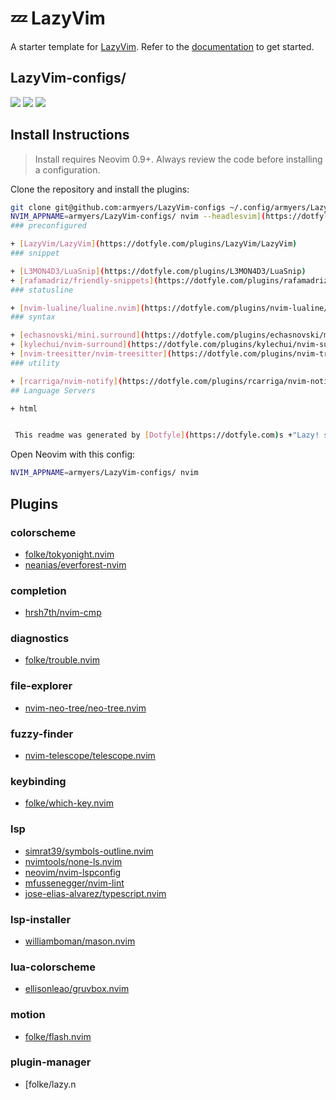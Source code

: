 # 💤 LazyVim

A starter template for [LazyVim](https://github.com/LazyVim/LazyVim).
Refer to the [documentation](https://lazyvim.github.io/installation) to get started.

## LazyVim-configs/

<a href="https://dotfyle.com/armyers/lazyvim-configs"><img src="https://dotfyle.com/armyers/lazyvim-configs/badges/plugins?style=flat" /></a>
<a href="https://dotfyle.com/armyers/lazyvim-configs"><img src="https://dotfyle.com/armyers/lazyvim-configs/badges/leaderkey?style=flat" /></a>
<a href="https://dotfyle.com/armyers/lazyvim-configs"><img src="https://dotfyle.com/armyers/lazyvim-configs/badges/plugin-manager?style=flat" /></a>

## Install Instructions

 > Install requires Neovim 0.9+. Always review the code before installing a configuration.

Clone the repository and install the plugins:

```sh
git clone git@github.com:armyers/LazyVim-configs ~/.config/armyers/LazyVim-configs
NVIM_APPNAME=armyers/LazyVim-configs/ nvim --headlesvim](https://dotfyle.com/plugins/folke/lazy.nvim)
### preconfigured

+ [LazyVim/LazyVim](https://dotfyle.com/plugins/LazyVim/LazyVim)
### snippet

+ [L3MON4D3/LuaSnip](https://dotfyle.com/plugins/L3MON4D3/LuaSnip)
+ [rafamadriz/friendly-snippets](https://dotfyle.com/plugins/rafamadriz/friendly-snippets)
### statusline

+ [nvim-lualine/lualine.nvim](https://dotfyle.com/plugins/nvim-lualine/lualine.nvim)
### syntax

+ [echasnovski/mini.surround](https://dotfyle.com/plugins/echasnovski/mini.surround)
+ [kylechui/nvim-surround](https://dotfyle.com/plugins/kylechui/nvim-surround)
+ [nvim-treesitter/nvim-treesitter](https://dotfyle.com/plugins/nvim-treesitter/nvim-treesitter)
### utility

+ [rcarriga/nvim-notify](https://dotfyle.com/plugins/rcarriga/nvim-notify)
## Language Servers

+ html


 This readme was generated by [Dotfyle](https://dotfyle.com)s +"Lazy! sync" +qa
```

Open Neovim with this config:

```sh
NVIM_APPNAME=armyers/LazyVim-configs/ nvim
```

## Plugins

### colorscheme

+ [folke/tokyonight.nvim](https://dotfyle.com/plugins/folke/tokyonight.nvim)
+ [neanias/everforest-nvim](https://dotfyle.com/plugins/neanias/everforest-nvim)

### completion

+ [hrsh7th/nvim-cmp](https://dotfyle.com/plugins/hrsh7th/nvim-cmp)

### diagnostics

+ [folke/trouble.nvim](https://dotfyle.com/plugins/folke/trouble.nvim)

### file-explorer

+ [nvim-neo-tree/neo-tree.nvim](https://dotfyle.com/plugins/nvim-neo-tree/neo-tree.nvim)

### fuzzy-finder

+ [nvim-telescope/telescope.nvim](https://dotfyle.com/plugins/nvim-telescope/telescope.nvim)

### keybinding

+ [folke/which-key.nvim](https://dotfyle.com/plugins/folke/which-key.nvim)

### lsp

+ [simrat39/symbols-outline.nvim](https://dotfyle.com/plugins/simrat39/symbols-outline.nvim)
+ [nvimtools/none-ls.nvim](https://dotfyle.com/plugins/nvimtools/none-ls.nvim)
+ [neovim/nvim-lspconfig](https://dotfyle.com/plugins/neovim/nvim-lspconfig)
+ [mfussenegger/nvim-lint](https://dotfyle.com/plugins/mfussenegger/nvim-lint)
+ [jose-elias-alvarez/typescript.nvim](https://dotfyle.com/plugins/jose-elias-alvarez/typescript.nvim)

### lsp-installer

+ [williamboman/mason.nvim](https://dotfyle.com/plugins/williamboman/mason.nvim)

### lua-colorscheme

+ [ellisonleao/gruvbox.nvim](https://dotfyle.com/plugins/ellisonleao/gruvbox.nvim)

### motion

+ [folke/flash.nvim](https://dotfyle.com/plugins/folke/flash.nvim)

### plugin-manager

+ [folke/lazy.n

